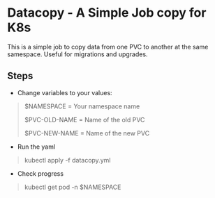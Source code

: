 # Datacopy - A Simple Job copy for K8s

This is a simple job to copy data from one PVC to another at the same samespace. Useful for migrations and upgrades.

## Steps

- Change variables to your values:

> $NAMESPACE = Your namespace name
> 
> $PVC-OLD-NAME = Name of the old PVC
>
> $PVC-NEW-NAME = Name of the new PVC

- Run the yaml

> kubectl apply -f datacopy.yml

- Check progress

> kubectl get pod -n $NAMESPACE

